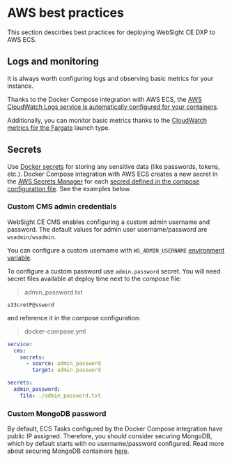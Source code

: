 # AWS best practices
This section descirbes best practices for deploying WebSight CE DXP to AWS ECS.

## Logs and monitoring
It is always worth configuring logs and observing basic metrics for your instance.

Thanks to the Docker Compose integration with AWS ECS, the [AWS CloudWatch Logs service is automatically configured for your containers](https://docs.docker.com/cloud/ecs-integration/#view-application-logs).

Additionally, you can monitor basic metrics thanks to the [CloudWatch metrics for the Fargate](https://docs.aws.amazon.com/AmazonECS/latest/userguide/cloudwatch-metrics.html) launch type.

## Secrets
Use [Docker secrets](https://docs.docker.com/engine/swarm/secrets/) for storing any sensitive data (like passwords, tokens, etc.). Docker Compose integration with AWS ECS creates a new secret in the [AWS Secrets Manager](https://docs.aws.amazon.com/secretsmanager/) for each [secred defined in the compose configuration file](https://docs.docker.com/cloud/ecs-compose-features/#secrets). See the examples below.

### Custom CMS admin credentials
WebSight CE CMS enables configuring a custom admin username and password. The default values for admin user username/password are `wsadmin/wsadmin`.

You can configure a custom username with `WS_ADMIN_USERNAME` [environment variable](https://docs.docker.com/compose/environment-variables/).

To configure a custom password use `admin.password` secret. You will need secret files available at deploy time next to the compose file:

> admin_password.txt
```
s33cretP@ssword
```

and reference it in the compose configuration:

> docker-compose.yml
```yaml
service:
  cms:
    secrets:
      - source: admin_password
        target: admin.password

secrets:
  admin_password:
    file: ./admin_password.txt
```

### Custom MongoDB password

By default, ECS Tasks configured by the Docker Compose integration have public IP assigned. 
Therefore, you should consider securing MongoDB, which by default starts with no username/password configured.
Read more about securing MongoDB containers [here](https://hub.docker.com/_/mongo).
